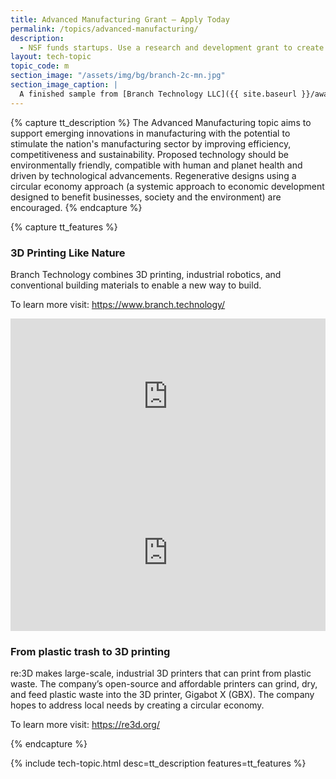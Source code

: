 ```yaml
---
title: Advanced Manufacturing Grant – Apply Today
permalink: /topics/advanced-manufacturing/
description: 
  - NSF funds startups. Use a research and development grant to create an advanced manufacturing technology.
layout: tech-topic
topic_code: m
section_image: "/assets/img/bg/branch-2c-mn.jpg"
section_image_caption: |
  A finished sample from [Branch Technology LLC]({{ site.baseurl }}/awardees/phase-2/details/?company=branch-technology-llc#branch-technology-llc) of a complex shape 3-D printed like nature.
---
```

{% capture tt_description %}
The Advanced Manufacturing topic aims to support emerging innovations in manufacturing with the potential to stimulate the nation's manufacturing sector by improving efficiency, competitiveness and sustainability. Proposed technology should be environmentally friendly, compatible with human and planet health and driven by technological advancements. Regenerative designs using a circular economy approach (a systemic approach to economic development designed to benefit businesses, society and the environment) are encouraged.
{% endcapture %}

{% capture tt_features %}
<div class="usa-section usa-content usa-grid">
  <div class="image-video">
    <div class="usa-width-one-half">
      <h3>3D Printing Like Nature</h3>
      <p>Branch Technology combines 3D printing, industrial robotics, and conventional building materials to enable a new way to build.</p>
      <p>To learn more visit: <a href="https://www.branch.technology/">https://www.branch.technology/</a></p>
    </div>
    <div class="usa-width-one-half">
      <iframe sandbox="allow-same-origin allow-scripts" title="Branch Technology" width="100%" height="250" src="https://www.youtube.com/embed/OsLDAevskrA" frameborder="0" allowfullscreen=""></iframe>
    </div>
  </div>
</div>

<div class="background-light-blue">
  <div class="usa-section usa-content usa-grid">
   <div class="image-video">
    <div class="usa-width-one-half">
      <iframe sandbox="allow-same-origin allow-scripts" title="re:3D" width="100%" height="250" src="https://www.youtube.com/embed/XDEgLYwdKP4" frameborder="0" allowfullscreen=""></iframe>
    </div>
     <div class="usa-width-one-half">
      <h3>From plastic trash to 3D printing</h3>
      <p>re:3D makes large-scale, industrial 3D printers that can print from plastic waste. The company’s open-source and affordable printers can grind, dry, and feed plastic waste into the 3D printer, Gigabot X (GBX). The company hopes to address local needs by creating a circular economy.</p>
      <p>To learn more visit: <a href="https://re3d.org/">https://re3d.org/</a></p>
    </div>
    
  </div>
  </div>
</div>
{% endcapture %}

{% include tech-topic.html desc=tt_description features=tt_features %}
